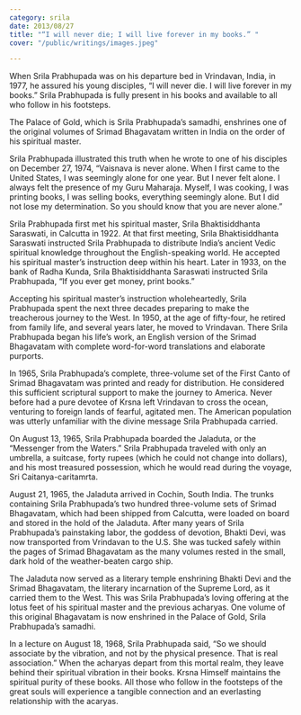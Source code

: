 ```yaml
---
category: srila
date: 2013/08/27
title: "“I will never die; I will live forever in my books.” "
cover: "/public/writings/images.jpeg"

---
```

When Srila Prabhupada was on his departure bed in Vrindavan, India, in 1977, he assured his young disciples, “I will never die. I will live forever in my books.” Srila Prabhupada is fully present in his books and available to all who follow in his footsteps.   

The Palace of Gold, which is Srila Prabhupada’s samadhi, enshrines one of the original volumes of Srimad Bhagavatam written in India on the order of his spiritual master. 

Srila Prabhupada illustrated this truth when he wrote to one of his disciples on December 27, 1974, “Vaisnava is never alone. When I first came to the United States, I was seemingly alone for one year. But I never felt alone. I always felt the presence of my Guru Maharaja. Myself, I was cooking, I was printing books, I was selling books, everything seemingly alone. But I did not lose my determination. So you should know that you are never alone.”

Srila Prabhupada first met his spiritual master, Srila Bhaktisiddhanta Saraswati, in Calcutta in 1922. At that first meeting, Srila Bhaktisiddhanta Saraswati instructed Srila Prabhupada to distribute India’s ancient Vedic spiritual knowledge throughout the English-speaking world. He accepted his spiritual master’s instruction deep within his heart. Later in 1933, on the bank of Radha Kunda, Srila Bhaktisiddhanta Saraswati instructed Srila Prabhupada, “If you ever get money, print books.”

Accepting his spiritual master’s instruction wholeheartedly, Srila Prabhupada spent the next three decades preparing to make the treacherous journey to the West. In 1950, at the age of fifty-four, he retired from family life, and several years later, he moved to Vrindavan. There Srila Prabhupada began his life’s work, an English version of the Srimad Bhagavatam with complete word-for-word translations and elaborate purports. 

In 1965, Srila Prabhupada’s complete, three-volume set of the First Canto of Srimad Bhagavatam was printed and ready for distribution. He considered this sufficient scriptural support to make the journey to America. Never before had a pure devotee of Krsna left Vrindavan to cross the ocean, venturing to foreign lands of fearful, agitated men. The American population was utterly unfamiliar with the divine message Srila Prabhupada carried.   

On August 13, 1965, Srila Prabhupada boarded the Jaladuta, or the “Messenger from the Waters.” Srila Prabhupada traveled with only an umbrella, a suitcase, forty rupees (which he could not change into dollars), and his most treasured possession, which he would read during the voyage, Sri Caitanya-caritamrta.        

August 21, 1965, the Jaladuta arrived in Cochin, South India. The trunks containing Srila Prabhupada’s two hundred three-volume sets of Srimad Bhagavatam, which had been shipped from Calcutta, were loaded on board and stored in the hold of the Jaladuta. After many years of Srila Prabhupada’s painstaking labor, the goddess of devotion, Bhakti Devi, was now transported from Vrindavan to the U.S. She was tucked safely within the pages of Srimad Bhagavatam as the many volumes rested in the small, dark hold of the weather-beaten cargo ship. 

The Jaladuta now served as a literary temple enshrining Bhakti Devi and the Srimad Bhagavatam, the literary incarnation of the Supreme Lord, as it carried them to the West. This was Srila Prabhupada’s loving offering at the lotus feet of his spiritual master and the previous acharyas. One volume of this original Bhagavatam is now enshrined in the Palace of Gold, Srila Prabhupada’s samadhi.

In a lecture on August 18, 1968, Srila Prabhupada said, “So we should associate by the vibration, and not by the physical presence. That is real association.” When the acharyas depart from this mortal realm, they leave behind their spiritual vibration in their books. Krsna Himself maintains the spiritual purity of these books. All those who follow in the footsteps of the great souls will experience a tangible connection and an everlasting relationship with the acaryas.